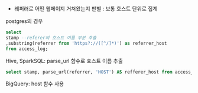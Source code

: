 - 레퍼러로 어떤 웹페이지 거쳐왔는지 판별 : 
보통 호스트 단위로 집계

postgres의 경우
```sql
select 
stamp --referer의 호스트 이름 부분 추출
,substring(referrer from 'https?://([^/]*)') as referrer_host
from access_log;
```

Hive, SparkSQL: parse_url 함수로 호스트 이름 추출
```sql
select stamp, parse_url(referrer, 'HOST') AS refferer_host from access_log;
```

BigQuery: host 함수 사용
